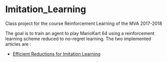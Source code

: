 # Imitation_Learning

Class project for the course Reinforcement Learning of the MVA 2017-2018

The goal is to train an agent to play MarioKart 64 using a reinforcement learning scheme reduced to no-regret learning. The two implemented articles are :
* <a href="http://proceedings.mlr.press/v9/ross10a/ross10a.pdf">Efficient Reductions for Imitation Learning</a>
